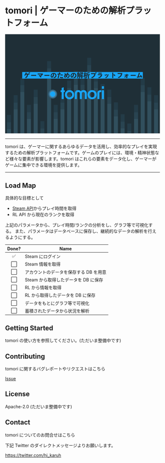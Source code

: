 # tomori | ゲーマーのための解析プラットフォーム

![Key Visual Image](./static/tomori-keyvisual.png?raw=true)

---

tomori は、ゲーマーに関するあらゆるデータを活用し、効率的なプレイを実現するための解析プラットフォームです。ゲームのプレイには、環境・精神状態など様々な要素が影響します。tomori はこれらの要素をデータ化し、ゲーマーがゲームに集中できる環境を提供します。

---

## Load Map

具体的な目標として

- [Steam API](https://steamcommunity.com/dev)からプレイ時間を取得
- RL API から現在のランクを取得

上記のパラメータから、プレイ時間/ランクの分析をし、グラフ等で可視化する。
また、パラメータはデータベースに保存し、継続的なデータの解析を行えるようにする。

| Done? | Name                                   |
| :---: | -------------------------------------- |
|  ✅   | Steam にログイン                       |
|  ⬜️  | Steam 情報を取得                       |
|  ⬜️  | アカウントのデータを保存する DB を用意 |
|  ⬜️  | Steam から取得したデータを DB に保存   |
|  ⬜️  | RL から情報を取得                      |
|  ⬜️  | RL から取得したデータを DB に保存      |
|  ⬜️  | データをもとにグラフ等で可視化         |
|  ⬜️  | 蓄積されたデータから状況を解析         |

## Getting Started

tomori の使い方を参照してください。(ただいま整備中です)

## Contributing

tomori に関するバグレポートやリクエストはこちら

[Issue](https://github.com/karuhi/tomori/issues/new)

## License

Apache-2.0 (ただいま整備中です)

## Contact

tomori についてのお問合せはこちら

下記 Twitter のダイレクトメッセージよりお願いします。

https://twitter.com/hi_karuh
